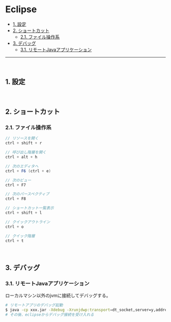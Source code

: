 # Eclipse

<!-- TOC -->
- [1. 設定](#1-設定)
- [2. ショートカット](#2-ショートカット)
  - [2.1. ファイル操作系](#21-ファイル操作系)
- [3. デバッグ](#3-デバッグ)
  - [3.1. リモートJavaアプリケーション](#31-リモートjavaアプリケーション)
---
<br>
<!-- /TOC -->

## 1. 設定

<br>

## 2. ショートカット
### 2.1. ファイル操作系

```java
// リソースを開く
ctrl + shift + r

// 呼び出し階層を開く
ctrl + alt + h

// 次のエディタへ
ctrl + F6 (ctrl + e)

// 次のビュー
ctrl + F7

// 次のパースペクティブ
ctrl + F8

// ショートカット一覧表示
ctrl + shift + l

// クイックアウトライン
ctrl + o

// クイック階層
ctrl + t
```

<br>

## 3. デバッグ

### 3.1. リモートJavaアプリケーション
ローカルマシン以外のjvmに接続してデバッグする。

```bash
# リモートアプリのデバッグ起動
$ java -cp xxx.jar -Xdebug -Xrunjdwp:transport=dt_socket,server=y,address=8000,suspend=n
# その後、eclipseからデバッグ接続を受け入れる
```

<br>
